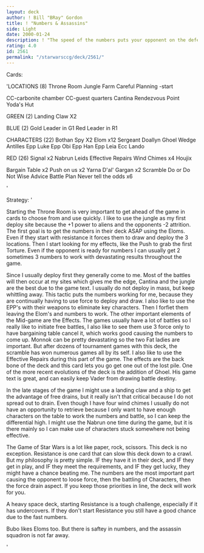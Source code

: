 ```yaml
---
layout: deck
author: ! Bill "BRay" Gordon
title: ! "Numbers & Assassins"
side: Light
date: 2000-01-24
description: ! "The speed of the numbers puts your opponent on the defensive from the start. Your mains come in as a hit squad to eliminate key characters, utilizing weapons that rarely miss. Although not fool proof, the tactfulness of numbers, and the combination of hig"
rating: 4.0
id: 2561
permalink: "/starwarsccg/deck/2561/"
---
```

Cards: 

'LOCATIONS   (8)
Throne Room
Jungle
Farm
Careful Planning -start

CC-carbonite chamber
CC-guest quarters
Cantina
Rendezvous Point
Yoda's Hut

GREEN	(2)
Landing Claw X2

BLUE   (2)
Gold Leader in G1
Red Leader in R1


CHARACTERS   (22)
Bothan Spy X2
Elom x12
Sergeant Doallyn
Ghoel
Wedge Antilles
Epp Luke
Epp Obi
Epp Han
Epp Leia
Ecc Lando

RED   (26)
Signal x2
Nabrun Leids
Effective Repairs
Wind Chimes x4
Houjix

Bargain Table x2
Push on us x2
Yarna D'al' Gargan x2
Scramble
Do or Do Not
Wise Advice
Battle Plan
Never tell the odds x6



'

Strategy: '

Starting the Throne Room is very important to get ahead of the game in cards to choose from and use quickly. I like to use the jungle as my first deploy site because the +1 power to aliens and the opponents -2 attrition. The first goal is to get the numbers in their deck ASAP using the Eloms. Even if they start with resistance it forces them to draw and deploy the 3 locations.  Then I start looking for my effects, like the Push to grab the first Torture. Even if the opponent is ready for numbers I can usually get 2 sometimes 3 numbers to work with devastating results throughout the game.

Since I usually deploy first they generally come to me. Most of the battles will then occur at my sites which gives me the edge, Cantina and the jungle are the best due to the game text. I usually do not deploy in mass, but keep whittling away. This tactic puts the numbers working for me, because they are continually having to use force to deploy and draw. I also like to use the EPP's with their weapons to eliminate key characters. Then I forfiet them leaving the Elom's and numbers to work. The other important elements of the Mid-game are the Effects. The games usually have a lot of battles so I really like to initiate free battles, I also like to see them use 3 force only to have bargaining table cancel it, which works good causing the numbers to come up. Monnok can be pretty devastating so the two Fat ladies are important. But after dozens of tournament games with this deck, the scramble has won numerous games all by its self. I also like to use the Effective Repairs during this part of the game. The effects are the back bone of the deck and this card lets you go get one out of the lost pile. One of the more recent evolutions of the deck is the addition of Ghoel. His game text is great, and can easily keep Vader from drawing battle destiny.

In the late stages of the game I might use a landing claw and a ship to get the advantage of free drains, but it really isn't that critical because I do not spread out to drain. Even though I have four wind chimes I usually do not have an opportunity to retrieve because I only want to have enough characters on the table to work the numbers and battle, so I can keep the differential high. I might use the Nabrun one time during the game, but it is there mainly so I can make use of characters stuck somewhere not being effective.

The Game of Star Wars is a lot like paper, rock, scissors. This deck is no exception. Resistance is one card that can slow this deck down to a crawl. But my philosophy is pretty simple. IF they have it in their deck, and IF they get in play, and IF they meet the requirements, and IF they get lucky, they might have a chance beating me. The numbers are the most important part causing the opponent to loose force, then the battling of Characters, then the force drain aspect. If you keep those priorities in line, the deck will work for you.

A heavy space deck, starting Resistance is a tough challenge, especially if it has undercovers. If they don't start Resistance you still have a good chance due to the fast numbers.

Bubo likes Eloms too. But there is saftey in numbers, and the assassin squadron is not far away.




























'
